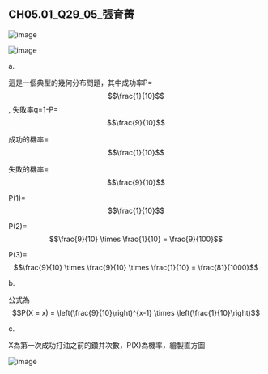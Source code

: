 ## CH05.01_Q29_05_張育菁 

![image](https://github.com/user-attachments/assets/d4eebca3-05c1-4f72-98b3-7b5a6b03ddbb)

![image](https://github.com/user-attachments/assets/e0065837-bd19-4901-97c2-5c40747759aa)


a.

這是一個典型的幾何分布問題，其中成功率P= $$\frac{1}{10}$$ , 失敗率q=1-P= $$\frac{9}{10}$$

成功的機率= $$\frac{1}{10}$$

失敗的機率= $$\frac{9}{10}$$

P(1)= $$\frac{1}{10}$$

P(2)= $$\frac{9}{10} \times \frac{1}{10} = \frac{9}{100}$$

P(3)= $$\frac{9}{10} \times \frac{9}{10} \times \frac{1}{10} = \frac{81}{1000}$$

b.

公式為 $$P(X = x) = \left(\frac{9}{10}\right)^{x-1} \times \left(\frac{1}{10}\right)$$

c.

X為第一次成功打油之前的鑽井次數，P(X)為機率，繪製直方圖

![image](https://github.com/user-attachments/assets/c6bc1db6-a1e2-4f02-93a1-b94d44fc13da)
